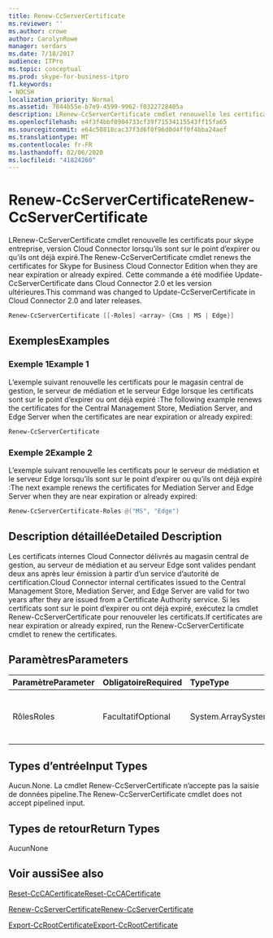 ```yaml
---
title: Renew-CcServerCertificate
ms.reviewer: ''
ms.author: crowe
author: CarolynRowe
manager: serdars
ms.date: 7/18/2017
audience: ITPro
ms.topic: conceptual
ms.prod: skype-for-business-itpro
f1.keywords:
- NOCSH
localization_priority: Normal
ms.assetid: 7844b55e-b7e9-4599-9962-f0322728405a
description: LRenew-CcServerCertificate cmdlet renouvelle les certificats pour skype entreprise, version Cloud Connector lorsqu’ils sont sur le point d’expirer ou qu’ils ont déjà expiré. Cette commande a été modifiée Update-CcServerCertificate dans Cloud Connector 2.0 et les version ultérieures.
ms.openlocfilehash: e4f3f4bbf0904733cf39f71534115543ff15fa65
ms.sourcegitcommit: e64c50818cac37f3d6f0f96d0d4ff0f4bba24aef
ms.translationtype: MT
ms.contentlocale: fr-FR
ms.lasthandoff: 02/06/2020
ms.locfileid: "41824260"
---
```

# <a name="renew-ccservercertificate"></a><span data-ttu-id="12b7f-104">Renew-CcServerCertificate</span><span class="sxs-lookup"><span data-stu-id="12b7f-104">Renew-CcServerCertificate</span></span>
 
<span data-ttu-id="12b7f-105">LRenew-CcServerCertificate cmdlet renouvelle les certificats pour skype entreprise, version Cloud Connector lorsqu’ils sont sur le point d’expirer ou qu’ils ont déjà expiré.</span><span class="sxs-lookup"><span data-stu-id="12b7f-105">The Renew-CcServerCertificate cmdlet renews the certificates for Skype for Business Cloud Connector Edition when they are near expiration or already expired.</span></span> <span data-ttu-id="12b7f-106">Cette commande a été modifiée Update-CcServerCertificate dans Cloud Connector 2.0 et les version ultérieures.</span><span class="sxs-lookup"><span data-stu-id="12b7f-106">This command was changed to Update-CcServerCertificate in Cloud Connector 2.0 and later releases.</span></span> 
  
```powershell
Renew-CcServerCertificate [[-Roles] <array> {Cms | MS | Edge}]
```

## <a name="examples"></a><span data-ttu-id="12b7f-107">Exemples</span><span class="sxs-lookup"><span data-stu-id="12b7f-107">Examples</span></span>
<span data-ttu-id="12b7f-108"><a name="Examples"> </a></span><span class="sxs-lookup"><span data-stu-id="12b7f-108"><a name="Examples"> </a></span></span>

### <a name="example-1"></a><span data-ttu-id="12b7f-109">Exemple 1</span><span class="sxs-lookup"><span data-stu-id="12b7f-109">Example 1</span></span>

<span data-ttu-id="12b7f-110">L’exemple suivant renouvelle les certificats pour le magasin central de gestion, le serveur de médiation et le serveur Edge lorsque les certificats sont sur le point d’expirer ou ont déjà expiré :</span><span class="sxs-lookup"><span data-stu-id="12b7f-110">The following example renews the certificates for the Central Management Store, Mediation Server, and Edge Server when the certificates are near expiration or already expired:</span></span>
  
```powershell
Renew-CcServerCertificate
```

### <a name="example-2"></a><span data-ttu-id="12b7f-111">Exemple 2</span><span class="sxs-lookup"><span data-stu-id="12b7f-111">Example 2</span></span>

<span data-ttu-id="12b7f-112">L’exemple suivant renouvelle les certificats pour le serveur de médiation et le serveur Edge lorsqu’ils sont sur le point d’expirer ou qu’ils ont déjà expiré :</span><span class="sxs-lookup"><span data-stu-id="12b7f-112">The next example renews the certificates for Mediation Server and Edge Server when they are near expiration or already expired:</span></span>
  
```powershell
Renew-CcServerCertificate-Roles @("MS", "Edge")
```

## <a name="detailed-description"></a><span data-ttu-id="12b7f-113">Description détaillée</span><span class="sxs-lookup"><span data-stu-id="12b7f-113">Detailed Description</span></span>
<span data-ttu-id="12b7f-114"><a name="DetailedDescription"> </a></span><span class="sxs-lookup"><span data-stu-id="12b7f-114"><a name="DetailedDescription"> </a></span></span>

<span data-ttu-id="12b7f-115">Les certificats internes Cloud Connector délivrés au magasin central de gestion, au serveur de médiation et au serveur Edge sont valides pendant deux ans après leur émission à partir d’un service d’autorité de certification.</span><span class="sxs-lookup"><span data-stu-id="12b7f-115">Cloud Connector internal certificates issued to the Central Management Store, Mediation Server, and Edge Server are valid for two years after they are issued from a Certificate Authority service.</span></span> <span data-ttu-id="12b7f-116">Si les certificats sont sur le point d’expirer ou ont déjà expiré, exécutez la cmdlet Renew-CcServerCertificate pour renouveler les certificats.</span><span class="sxs-lookup"><span data-stu-id="12b7f-116">If certificates are near expiration or already expired, run the Renew-CcServerCertificate cmdlet to renew the certificates.</span></span> 
  
## <a name="parameters"></a><span data-ttu-id="12b7f-117">Paramètres</span><span class="sxs-lookup"><span data-stu-id="12b7f-117">Parameters</span></span>
<span data-ttu-id="12b7f-118"><a name="DetailedDescription"> </a></span><span class="sxs-lookup"><span data-stu-id="12b7f-118"><a name="DetailedDescription"> </a></span></span>

|<span data-ttu-id="12b7f-119">**Paramètre**</span><span class="sxs-lookup"><span data-stu-id="12b7f-119">**Parameter**</span></span>|<span data-ttu-id="12b7f-120">**Obligatoire**</span><span class="sxs-lookup"><span data-stu-id="12b7f-120">**Required**</span></span>|<span data-ttu-id="12b7f-121">**Type**</span><span class="sxs-lookup"><span data-stu-id="12b7f-121">**Type**</span></span>|<span data-ttu-id="12b7f-122">**Description**</span><span class="sxs-lookup"><span data-stu-id="12b7f-122">**Description**</span></span>|
|:-----|:-----|:-----|:-----|
|<span data-ttu-id="12b7f-123">Rôles</span><span class="sxs-lookup"><span data-stu-id="12b7f-123">Roles</span></span>  <br/> |<span data-ttu-id="12b7f-124">Facultatif</span><span class="sxs-lookup"><span data-stu-id="12b7f-124">Optional</span></span>  <br/> |<span data-ttu-id="12b7f-125">System.Array</span><span class="sxs-lookup"><span data-stu-id="12b7f-125">System.Array</span></span>  <br/> | <span data-ttu-id="12b7f-126">Tableau des rôles serveur Cloud Connector.</span><span class="sxs-lookup"><span data-stu-id="12b7f-126">Array of Cloud Connector server roles.</span></span> <br/> |
   
## <a name="input-types"></a><span data-ttu-id="12b7f-127">Types d’entrée</span><span class="sxs-lookup"><span data-stu-id="12b7f-127">Input Types</span></span>
<span data-ttu-id="12b7f-128"><a name="InputTypes"> </a></span><span class="sxs-lookup"><span data-stu-id="12b7f-128"><a name="InputTypes"> </a></span></span>

<span data-ttu-id="12b7f-129">Aucun.</span><span class="sxs-lookup"><span data-stu-id="12b7f-129">None.</span></span> <span data-ttu-id="12b7f-130">La cmdlet Renew-CcServerCertificate n’accepte pas la saisie de données pipeline.</span><span class="sxs-lookup"><span data-stu-id="12b7f-130">The Renew-CcServerCertificate cmdlet does not accept pipelined input.</span></span>
  
## <a name="return-types"></a><span data-ttu-id="12b7f-131">Types de retour</span><span class="sxs-lookup"><span data-stu-id="12b7f-131">Return Types</span></span>
<span data-ttu-id="12b7f-132"><a name="ReturnTypes"> </a></span><span class="sxs-lookup"><span data-stu-id="12b7f-132"><a name="ReturnTypes"> </a></span></span>

<span data-ttu-id="12b7f-133">Aucun</span><span class="sxs-lookup"><span data-stu-id="12b7f-133">None</span></span>
  
## <a name="see-also"></a><span data-ttu-id="12b7f-134">Voir aussi</span><span class="sxs-lookup"><span data-stu-id="12b7f-134">See also</span></span>
<span data-ttu-id="12b7f-135"><a name="ReturnTypes"> </a></span><span class="sxs-lookup"><span data-stu-id="12b7f-135"><a name="ReturnTypes"> </a></span></span>

[<span data-ttu-id="12b7f-136">Reset-CcCACertificate</span><span class="sxs-lookup"><span data-stu-id="12b7f-136">Reset-CcCACertificate</span></span>](reset-cccacertificate.md)
  
[<span data-ttu-id="12b7f-137">Renew-CcServerCertificate</span><span class="sxs-lookup"><span data-stu-id="12b7f-137">Renew-CcServerCertificate</span></span>](renew-ccservercertificate.md)
  
[<span data-ttu-id="12b7f-138">Export-CcRootCertificate</span><span class="sxs-lookup"><span data-stu-id="12b7f-138">Export-CcRootCertificate</span></span>](export-ccrootcertificate.md)
  

